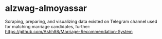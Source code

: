 # alzwag-almoyassar
Scraping, preparing, and visualizing data existed on Telegram channel used for matching marriage candidates, further: https://github.com/Ashh98/Marriage-Recommendation-System
